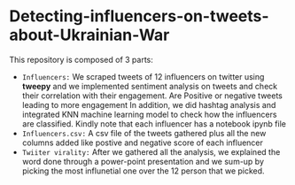 # Detecting-influencers-on-tweets-about-Ukrainian-War

 This repository is composed of 3 parts:
 * `Influencers:` We scraped tweets of 12 influencers on twitter using **tweepy** and we implemented sentiment analysis on tweets and check their correlation with their engagement. Are Positive or negative tweets leading to more engagement
In addition, we did hashtag analysis and integrated KNN machine learning model to check how the influencers are classified.
Kindly note that each influencer has a notebook ipynb file
* `Influencers.csv:` A csv file of the tweets gathered plus all the new columns added like postive and negative score of each influencer
* `Twiiter virality:` After we gathered all the analysis, we explained the word done through a power-point presentation and we sum-up by picking the most influnetial one over the 12 person that we picked.
